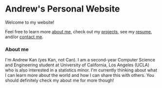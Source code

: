 # Andrew's Personal Website

Welcome to my website!

Feel free to learn more [about me](about.md), check out my [projects](projects.md), see my [resume](resume.md), and/or [contact me](contact.md).

### About me

I'm Andrew Kan (yes Kan, not Can). I am a second-year Computer Science and Engineering student at University of California, Los Angeles (UCLA) who is also interested in a statistics minor. I'm currently thinking about what I can learn more about the world and how I can share this with others. You should definitely check my about me for more though!
